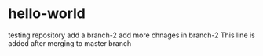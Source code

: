 # hello-world
testing repository
add a branch-2
add more chnages in branch-2
This line is added after merging to master branch
